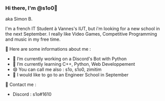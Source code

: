 ### Hi there, I'm @s1o0👋
aka Simon B.

I'm a french IT Student à Vannes's IUT, but i'm looking for a new school in the next September.
I really like Video Games, Competitive Programming and music in my free time.

🌙 Here are some informations about me :

- 🔭 I’m currently working on a Discord's Bot with Python 
- 🌱 I’m currently learning C++, Python, Web Developpement
- 😄 You can call me also : s1o, s1o0, zimitim
- 🏫 I would like to go to an Engineer School in September


📢 Contact me :

- Discord : s1o#1610



